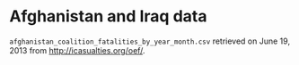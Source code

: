 # Afghanistan and Iraq data

``afghanistan_coalition_fatalities_by_year_month.csv`` retrieved on June 19, 2013
from http://icasualties.org/oef/.


